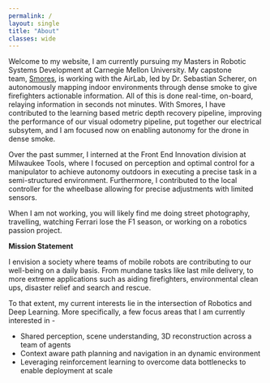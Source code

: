 ```yaml
---
permalink: /
layout: single
title: "About"
classes: wide
---
```


Welcome to my website, I am currently pursuing my Masters in Robotic Systems Development at Carnegie Mellon University. My capstone team, [Smores](https://mrsdprojects.ri.cmu.edu/2025teamg/project-media/), is working with the AirLab, led by Dr. Sebastian Scherer, on autonomously mapping indoor environments through dense smoke to give firefighters actionable information. All of this is done real-time, on-board, relaying information in seconds not minutes. With Smores, I have contributed to the learning based metric depth recovery pipeline, improving the performance of our visual odometry pipeline, put together our electrical subsytem, and I am focused now on enabling autonomy for the drone in dense smoke. 

Over the past summer, I interned at the Front End Innovation division at Milwaukee Tools, where I focused on perception and optimal control for a manipulator to achieve autonomy outdoors in executing a precise task in a semi-structured environment. Furthermore, I contributed to the local controller for the wheelbase allowing for precise adjustments with limited sensors. 

When I am not working, you will likely find me doing street photography, travelling, watching Ferrari lose the F1 season, or working on a robotics passion project.

**Mission Statement**

I envision a society where teams of mobile robots are contributing to our well-being on a daily basis. From mundane tasks like last mile delivery, to more extreme applications such as aiding firefighters, environmental clean ups, disaster relief and search and rescue.

To that extent, my current interests lie in the intersection of Robotics and Deep Learning. More specifically, a few focus areas that I am currently interested in -

* Shared perception, scene understanding, 3D reconstruction across a team of agents
* Context aware path planning and navigation in an dynamic environment
* Leveraging reinforcement learning to overcome data bottlenecks to enable deployment at scale
